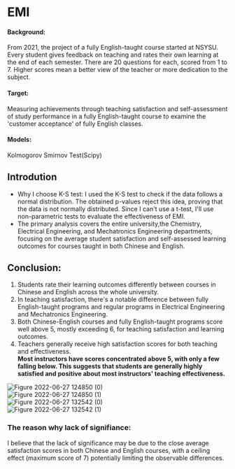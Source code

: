 # EMI
#### Background: 
From 2021, the project of a fully English-taught course started at NSYSU. Every student gives feedback on teaching and rates their own learning at the end of each semester. There are 20 questions for each, scored from 1 to 7. Higher scores mean a better view of the teacher or more dedication to the subject.

#### Target: 
Measuring achievements through teaching satisfaction and self-assessment of study performance in a fully English-taught course to examine the 'customer acceptance' of fully English classes.

#### Models: 
Kolmogorov Smirnov Test(Scipy)

## Introdution 
- Why I choose K-S test: I used the K-S test to check if the data follows a normal distribution. The obtained p-values reject this idea, proving that the data is not normally distributed. Since I can't use a t-test, I'll use non-parametric tests to evaluate the effectiveness of EMI.
- The primary analysis covers the entire university,the Chemistry, Electrical Engineering, and Mechatronics Engineering departments, focusing on the average student satisfaction and self-assessed learning outcomes for courses taught in both Chinese and English.

## Conclusion:
1. Students rate their learning outcomes differently between courses in Chinese and English across the whole university.
2. In teaching satisfaction, there's a notable difference between fully English-taught programs and regular programs in Electrical Engineering and Mechatronics Engineering.
3. Both Chinese-English courses and fully English-taught programs score well above 5, mostly exceeding 6, for teaching satisfaction and learning outcomes.
4. Teachers generally receive high satisfaction scores for both teaching and effectiveness.  
**Most instructors have scores concentrated above 5, with only a few falling below. This suggests that students are generally highly satisfied and positive about most instructors' teaching effectiveness.**

![Figure 2022-06-27 124850 (0)](https://github.com/WSY-Samuel/EMI/assets/87291914/8e53df4c-b09a-426c-a672-e35194afafd2)  
![Figure 2022-06-27 124850 (1)](https://github.com/WSY-Samuel/EMI/assets/87291914/08affeb0-34af-4c41-80d5-320d8353787f)  
![Figure 2022-06-27 132542 (0)](https://github.com/WSY-Samuel/EMI/assets/87291914/a2f70d66-2964-4f9a-a680-aadf4bff527a)  
![Figure 2022-06-27 132542 (1)](https://github.com/WSY-Samuel/EMI/assets/87291914/61f6a038-1786-4b56-975b-f99d2272d165)  

### The reason why lack of signifiance:
I believe that the lack of significance may be due to the close average satisfaction scores in both Chinese and English courses, with a ceiling effect (maximum score of 7) potentially limiting the observable differences.
